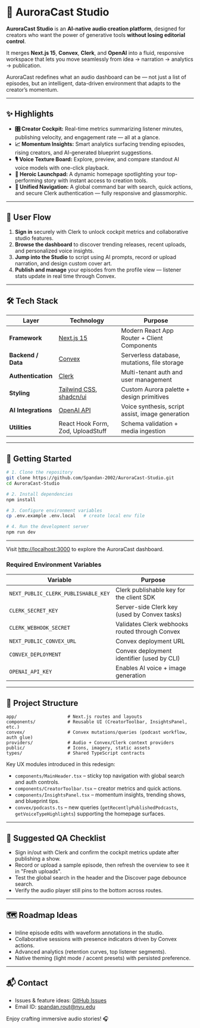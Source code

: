 # 🌌 AuroraCast Studio

**AuroraCast Studio** is an **AI-native audio creation platform**, designed for creators who want the power of generative tools **without losing editorial control**.  

It merges **Next.js 15**, **Convex**, **Clerk**, and **OpenAI** into a fluid, responsive workspace that lets you move seamlessly from idea → narration → analytics → publication.

AuroraCast redefines what an audio dashboard can be — not just a list of episodes, but an intelligent, data-driven environment that adapts to the creator’s momentum.

---

## ✨ Highlights

- **🎛️ Creator Cockpit:** Real-time metrics summarizing listener minutes, publishing velocity, and engagement rate — all at a glance.
- **📈 Momentum Insights:** Smart analytics surfacing trending episodes, rising creators, and AI-generated blueprint suggestions.
- **🎙️ Voice Texture Board:** Explore, preview, and compare standout AI voice models with one-click playback.
- **🚀 Heroic Launchpad:** A dynamic homepage spotlighting your top-performing story with instant access to creation tools.
- **🧭 Unified Navigation:** A global command bar with search, quick actions, and secure Clerk authentication — fully responsive and glassmorphic.

---

## 🧭 User Flow

1. **Sign in** securely with Clerk to unlock cockpit metrics and collaborative studio features.  
2. **Browse the dashboard** to discover trending releases, recent uploads, and personalized voice insights.  
3. **Jump into the Studio** to script using AI prompts, record or upload narration, and design custom cover art.  
4. **Publish and manage** your episodes from the profile view — listener stats update in real time through Convex.

---

## 🛠️ Tech Stack

| Layer | Technology | Purpose |
|-------|-------------|----------|
| **Framework** | [Next.js 15](https://nextjs.org/) | Modern React App Router + Client Components |
| **Backend / Data** | [Convex](https://www.convex.dev/) | Serverless database, mutations, file storage |
| **Authentication** | [Clerk](https://clerk.com/) | Multi-tenant auth and user management |
| **Styling** | [Tailwind CSS](https://tailwindcss.com/), [shadcn/ui](https://ui.shadcn.com/) | Custom Aurora palette + design primitives |
| **AI Integrations** | [OpenAI API](https://platform.openai.com/) | Voice synthesis, script assist, image generation |
| **Utilities** | React Hook Form, Zod, UploadStuff | Schema validation + media ingestion |

---

## 🚀 Getting Started

```bash
# 1. Clone the repository
git clone https://github.com/Spandan-2002/AuroraCast-Studio.git
cd AuroraCast-Studio

# 2. Install dependencies
npm install

# 3. Configure environment variables
cp .env.example .env.local   # create local env file

# 4. Run the development server
npm run dev
```


---

Visit <http://localhost:3000> to explore the AuroraCast dashboard.

### Required Environment Variables
| Variable | Purpose |
| --- | --- |
| `NEXT_PUBLIC_CLERK_PUBLISHABLE_KEY` | Clerk publishable key for the client SDK |
| `CLERK_SECRET_KEY` | Server-side Clerk key (used by Convex tasks) |
| `CLERK_WEBHOOK_SECRET` | Validates Clerk webhooks routed through Convex |
| `NEXT_PUBLIC_CONVEX_URL` | Convex deployment URL |
| `CONVEX_DEPLOYMENT` | Convex deployment identifier (used by CLI) |
| `OPENAI_API_KEY` | Enables AI voice + image generation |

---

## 🧱 Project Structure
```
app/                   # Next.js routes and layouts
components/            # Reusable UI (CreatorToolbar, InsightsPanel, etc.)
convex/                # Convex mutations/queries (podcast workflow, auth glue)
providers/             # Audio + Convex/Clerk context providers
public/                # Icons, imagery, static assets
types/                 # Shared TypeScript contracts
```

Key UX modules introduced in this redesign:
- `components/MainHeader.tsx` – sticky top navigation with global search and auth controls.
- `components/CreatorToolbar.tsx` – creator metrics and quick actions.
- `components/InsightsPanel.tsx` – momentum insights, trending shows, and blueprint tips.
- `convex/podcasts.ts` – new queries (`getRecentlyPublishedPodcasts`, `getVoiceTypeHighlights`) supporting the homepage surfaces.

---

## 🧪 Suggested QA Checklist
- Sign in/out with Clerk and confirm the cockpit metrics update after publishing a show.
- Record or upload a sample episode, then refresh the overview to see it in "Fresh uploads".
- Test the global search in the header and the Discover page debounce search.
- Verify the audio player still pins to the bottom across routes.

---

## 🗺️ Roadmap Ideas
- Inline episode edits with waveform annotations in the studio.
- Collaborative sessions with presence indicators driven by Convex actions.
- Advanced analytics (retention curves, top listener segments).
- Native theming (light mode / accent presets) with persisted preference.

---

## 📬 Contact
- Issues & feature ideas: [GitHub Issues](https://github.com/Spandan-2002/AuroraCast/issues)
- Email ID: [spandan.rout@nyu.edu](mailto:spandan.rout@nyu.edu)

Enjoy crafting immersive audio stories! 🎧
